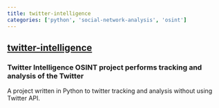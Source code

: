 ```yaml
---
title: twitter-intelligence
categories: ['python', 'social-network-analysis', 'osint']
---
```

## [twitter-intelligence](https://github.com/batuhaniskr/twitter-intelligence)

### Twitter Intelligence OSINT project performs tracking and analysis of the Twitter


A project written in Python to twitter tracking and analysis without using Twitter API.
